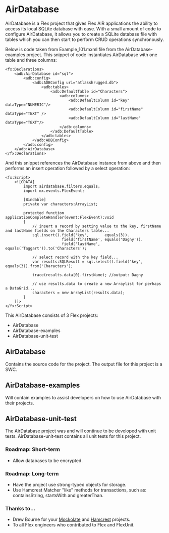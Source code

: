 # AirDatabase

AirDatabase is a Flex project that gives Flex AIR applications the ability to access its local SQLite database with ease.  With a small amount of code to configure AirDatabase, it allows you to create a SQLite database file with tables which you can then start to perform CRUD operations synchronously. 

Below is code taken from Example_101.mxml file from the AirDatabase-examples project.  This snippet of code instantiates AirDatabase with one table and three columns:

	<fx:Declarations>
		<adb:AirDatabase id="sql">
			<adb:config>
				<adb:ADBConfig uri="atlasshrugged.db">
					<adb:tables>
						<adb:DefaultTable id="Characters">
							<adb:columns>
								<adb:DefaultColumn id="key"			dataType="NUMERIC"/>
								<adb:DefaultColumn id="firstName"	dataType="TEXT" />
								<adb:DefaultColumn id="lastName"	dataType="TEXT"/>
							</adb:columns>
						</adb:DefaultTable>
					</adb:tables>
				</adb:ADBConfig>
			</adb:config>
		</adb:AirDatabase>
	</fx:Declarations>

And this snippet references the AirDatabase instance from above and then performs an insert operation followed by a select operation:
 
	<fx:Script>
		<![CDATA[
			import airdatabase.filters.equals;
			import mx.events.FlexEvent;
			
			[Bindable]
			private var characters:ArrayList;
			
			protected function applicationCompleteHandler(event:FlexEvent):void
			{
				// insert a record by setting value to the key, firstName and lastName fields on the Characters table... 
				sql.insert().field('key',		equals(3)).
							 field('firstName',	equals('Dagny')).
							 field('lastName',	equals('Taggart')).to('Characters');
				
				// select record with the key field...
				var results:SQLResult = sql.select().field('key', equals(3)).from('Characters');
				
				trace(results.data[0].firstName); //output: Dagny
				
				// use results.data to create a new Arraylist for perhaps a DataGrid...
				characters = new ArrayList(results.data);
			}
		]]>
	</fx:Script>

This AirDatabase consists of 3 Flex projects:

* AirDatabase
* AirDatabase-examples
* AirDatabase-unit-test

## AirDatabase

Contains the source code for the project.  The output file for this project is a SWC.

## AirDatabase-examples

Will contain examples to assist developers on how to use AirDatabase with their projects.

## AirDatabase-unit-test

The AirDatabase project was and will continue to be developed with unit tests.  AirDatabase-unit-test contains all unit tests for this project.

### Roadmap: Short-term
* Allow databases to be encrypted.

### Roadmap: Long-term
* Have the project use strong-typed objects for storage.
* Use Hamcrest Matcher "like" methods for transactions, such as: containsString, startsWith and greaterThan. 
 
### Thanks to...
* Drew Bourne for your [Mockolate](https://github.com/drewbourne/mockolate) and [Hamcrest](https://github.com/drewbourne/hamcrest-as3) projects.
* To all Flex engineers who contributed to Flex and FlexUnit.